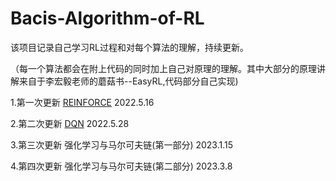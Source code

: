 # Bacis-Algorithm-of-RL
该项目记录自己学习RL过程和对每个算法的理解，持续更新。

（每一个算法都会在附上代码的同时加上自己对原理的理解。其中大部分的原理讲解来自于李宏毅老师的蘑菇书--EasyRL,代码部分自己实现)

1.第一次更新 [REINFORCE](https://github.com/Evanwu1125/Bacis-Algorithm-of-RL/blob/main/REINFORCE.ipynb) 2022.5.16

2.第二次更新 [DQN](https://github.com/Evanwu1125/Bacis-Algorithm-of-RL/blob/main/DQN.ipynb) 2022.5.28

3.第三次更新 强化学习与马尔可夫链(第一部分) 2023.1.15

4.第四次更新 强化学习与马尔可夫链(第二部分) 2023.3.8
